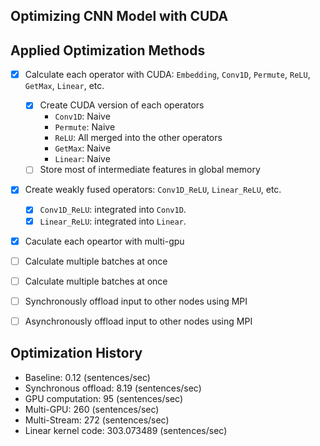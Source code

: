 ## Optimizing CNN Model with CUDA

## Applied Optimization Methods

-   [x] Calculate each operator with CUDA: `Embedding`, `Conv1D`, `Permute`, `ReLU`, `GetMax`, `Linear`, etc.

    -   [x] Create CUDA version of each operators
        -   `Conv1D`: Naive
        -   `Permute`: Naive
        -   `ReLU`: All merged into the other operators
        -   `GetMax`: Naive
        -   `Linear`: Naive
    -   [ ] Store most of intermediate features in global memory

-   [x] Create weakly fused operators: `Conv1D_ReLU`, `Linear_ReLU`, etc.

    -   [x] `Conv1D_ReLU`: integrated into `Conv1D`.
    -   [x] `Linear_ReLU`: integrated into `Linear`.

-   [x] Caculate each opeartor with multi-gpu
-   [ ] Calculate multiple batches at once
-   [ ] Calculate multiple batches at once
-   [ ] Synchronously offload input to other nodes using MPI
-   [ ] Asynchronously offload input to other nodes using MPI

## Optimization History

-   Baseline: 0.12 (sentences/sec)
-   Synchronous offload: 8.19 (sentences/sec)
-   GPU computation: 95 (sentences/sec)
-   Multi-GPU: 260 (sentences/sec)
-   Multi-Stream: 272 (sentences/sec)
-   Linear kernel code: 303.073489 (sentences/sec)
